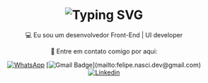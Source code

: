 <h1 align="center">
<img src="https://readme-typing-svg.herokuapp.com?font=Fira+Code&pause=1000&width=435&lines=Hi+there+%F0%9F%91%8B;Eu+sou+o+Felipe!" alt="Typing SVG" />
</h1>

<div align="center">
    
💻 Eu sou um desenvolvedor Front-End | UI developer

💬 Entre em contato comigo por aqui:

<div align="center"> 
  
  [![WhatsApp](https://img.shields.io/badge/WhatsApp-25D366.svg?style=for-the-badge&logo=WhatsApp&logoColor=white&style=social)](https://api.whatsapp.com/send/?phone=5511951018967&text&type=phone_number&app_absent=0)
  [![Gmail Badge](https://img.shields.io/badge/-Email_(igor77876@gmail.com)-006bed?style=flat-square&logo=Gmail&logoColor=white&link=mailto:igor77876@gmail.com)](mailto:felipe.nasci.dev@gmail.com)
  [![Linkedin](https://img.shields.io/badge/-Linkedin-blue?style=flat-square&logo=Linkedin&logoColor=white&link=https://www.linkedin.com/in/igor-santos-b0b815247/)](https://www.linkedin.com/in/felipe-silva-nascimento/)

  
</div>
